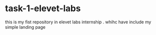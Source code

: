 # task-1-elevet-labs
this is my fist repository in elevet labs internship . whihc have include my simple landing page 
